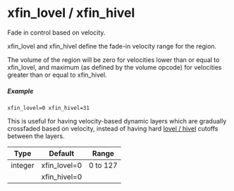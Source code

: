 # xfin_lovel / xfin_hivel

Fade in control based on velocity.

xfin_lovel and xfin_hivel define the fade-in velocity range for the region.

The volume of the region will be zero for velocities lower than or equal to
xfin_lovel, and maximum (as defined by the volume opcode) for velocities
greater than or equal to xfin_hivel.

##### Example

```
xfin_lovel=0 xfin_hivel=31
```

This is useful for having velocity-based dynamic layers which are gradually
crossfaded based on velocity, instead of having hard
[lovel / hivel](lo_hivel) cutoffs between the layers.

| Type    | Default      | Range    |
| ---     | ---          | ---      |
| integer | xfin_lovel=0 | 0 to 127 |
|         | xfin_hivel=0 |          |
